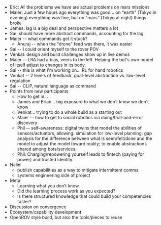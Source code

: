 - Eric: All the problems we have are actual problems on mars missions
- Maier: Just a few hours ago everything was good... on "earth" (Tokyo in evening) everything was fine, but on "mars" (Tokyo at night) things broke
- James: lag is a big deal and perspective matters a lot
- Sai: should have more abstract commands, accounting for the lag
- Maier -- what commands get it stuck?
    - Anuraj -- when the "drone" feed was there, it was easier
- Sai -- I could orient myself to the rover POV
- Venkat: design and build challenges show up in live demos
- Maier -- LRA had a bias, veers to the left. Helping the bot's own model of itself adjust to changes in its body. 
- Sai -- this is what I'm working on... RL for hand robotics
- Venkat -- 2 levels of feedback, goal-level abstraction vs. low-level regulation
- Sai -- CLIP, natural language as command
- Points from new participants
    - How to get in...
    - James and Brian... big exposure to what we don't know we don't know
    - Venkat... trying to do a whole build as a starting out
    - Maier -- how to get to social robotics via doing/trial-and-error discovery
    - Phil -- self-awareness: digital twins that model the abilities of sensors/actuators, allowing: simulation for low-level planning; gap analysis for the difference between what is seen/felt/done and the model to adjust the model toward reality; to enable abstractions shared among bots/services. 
    - Phil: Charging/repowering yourself leads to fintech (paying for power) and trusted identity. 
- Nalini
    - publish capabilities as a way to mitigate intermittent comms
    - systems engineering side of project
- Meta: 
    - Learning what you don't know.  
    - Did the learning process work as you expected? 
    - Is there structured knowledge that could build your competencies faster? 
- Discussion on convergence
- Ecosystem/capability development
- OpenROV style build, but also the tools/pieces to reuse
